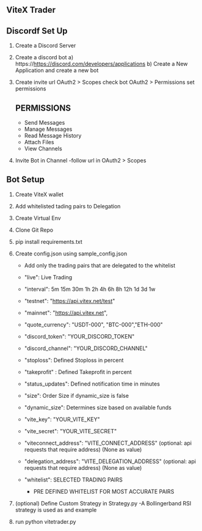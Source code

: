 ViteX Trader
------------

Discordf Set Up
-
1. Create a Discord Server
2. Create a discord bot
    a) https://https://discord.com/developers/applications
    b) Create a New Application and create a new bot
    
3. Create invite url
    OAuth2 > Scopes check bot
    OAuth2 > Permissions set permissions
    
    PERMISSIONS
    -----------
    - Send Messages
    - Manage Messages
    - Read Message History
    - Attach Files
    - View Channels
    
4. Invite Bot in Channel
    -follow url in OAuth2 > Scopes
    

Bot Setup
-

1. Create ViteX wallet
2. Add whitelisted tading pairs to Delegation
3. Create Virtual Env
4. Clone Git Repo
5. pip install requirements.txt
6. Create config.json using sample_config.json
    - Add only the trading pairs that are delegated to the whitelist

    - "live": Live Trading
    - "interval": 5m 15m 30m 1h 2h 4h 6h 8h 12h 1d 3d 1w
    - "testnet": "https://api.vitex.net/test"
    - "mainnet": "https://api.vitex.net",
    - "quote_currency": "USDT-000", "BTC-000","ETH-000"
    - "discord_token": "YOUR_DISCORD_TOKEN"
    - "discord_channel": "YOUR_DISCORD_CHANNEL"
    - "stoploss": Defined Stoploss in percent
    - "takeprofit" : Defined Takeprofit in percent
    - "status_updates": Defined notification time in minutes
    - "size": Order Size if dynamic_size is false
    - "dynamic_size": Determines size based on available funds
    - "vite_key": "YOUR_VITE_KEY"
    - "vite_secret": "YOUR_VITE_SECRET"
    - "viteconnect_address": "VITE_CONNECT_ADDRESS"     (optional: api requests that require address) (None as value)
    - "delegation_address": "VITE_DELEGATION_ADDRESS"   (optional: api requests that require address) (None as value)
    - "whitelist": SELECTED TRADING PAIRS 
        - PRE DEFINED WHITELIST FOR MOST ACCURATE PAIRS


7. (optional) Define Custom Strategy in Strategy.py 
    -A Bollingerband RSI strategy is used as and example

8. run python vitetrader.py